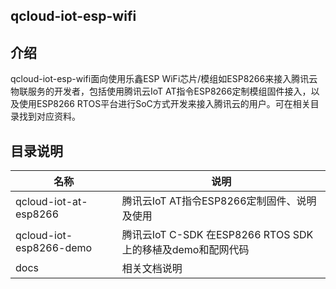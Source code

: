 ## qcloud-iot-esp-wifi
## 介绍

qcloud-iot-esp-wifi面向使用乐鑫ESP WiFi芯片/模组如ESP8266来接入腾讯云物联服务的开发者，包括使用腾讯云IoT AT指令ESP8266定制模组固件接入，以及使用ESP8266 RTOS平台进行SoC方式开发来接入腾讯云的用户。可在相关目录找到对应资料。

## 目录说明

| 名称            | 说明 |
| ----            | ---- |
| qcloud-iot-at-esp8266           | 腾讯云IoT AT指令ESP8266定制固件、说明及使用 |
| qcloud-iot-esp8266-demo         | 腾讯云IoT C-SDK 在ESP8266 RTOS SDK上的移植及demo和配网代码 |
| docs         | 相关文档说明 |
